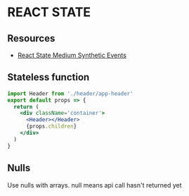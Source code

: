 # REACT STATE

## Resources

- [React State Medium Synthetic Events](https://medium.com/trabe/react-syntheticevent-reuse-889cd52981b6)

## Stateless function

```jsx
import Header from './header/app-header'
export default props => {
  return (
    <div className='container'>
      <Header></Header>
      {props.children}
    </div>
  )
}
```

## Nulls

Use nulls with arrays. null means api call hasn't returned yet
